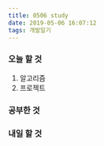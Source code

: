 ```yaml
---
title: 0506 study
date: 2019-05-06 16:07:12
tags: 개발일기
---
```


### 오늘 할 것

1. 알고리즘
2. 프로젝트

### 공부한 것

### 내일 할 것
